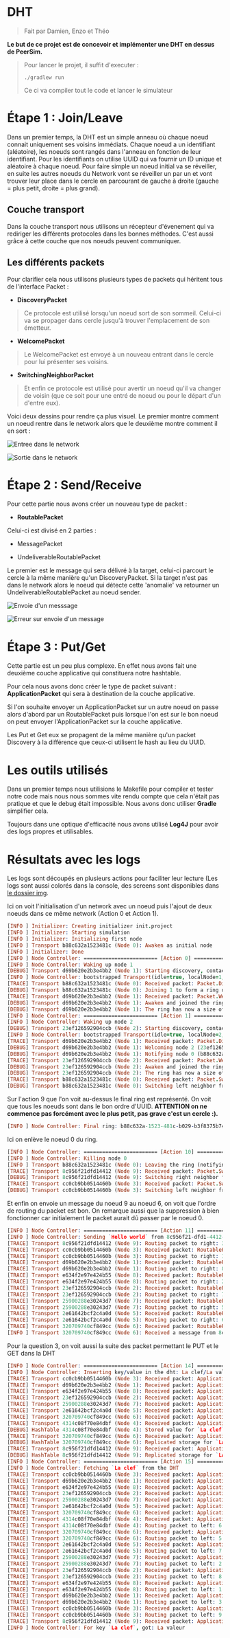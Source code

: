 # DHT

> Fait par Damien, Enzo et Théo

**Le but de ce projet est de concevoir et implémenter une DHT en dessus de PeerSim.**

> Pour lancer le projet, il suffit d'executer :
> ```shell
> ./gradlew run
> ```
> Ce ci va compiler tout le code et lancer le simulateur

# Étape 1 : Join/Leave
Dans un premier temps, la DHT est un simple anneau où chaque noeud 
connait uniquement ses voisins immédiats. Chaque noeud a un identifiant 
(aléatoire), les noeuds sont rangés dans l'anneau en fonction de leur 
identifiant. Pour les identifiants on utilise UUID qui va fournir un ID 
unique et aléatoire à chaque noeud. 
Pour faire simple un noeud initial va se réveiller, en suite les autres 
noeuds du Network vont se réveiller un par un et vont trouver leur place 
dans le cercle en parcourant de gauche à droite (gauche = plus petit, 
droite = plus grand). 


## Couche transport
Dans la couche transport nous utilisons un récepteur d'évenement qui va 
rediriger les différents protocoles dans les bonnes méthodes. 
C'est aussi grâce à cette couche que nos noeuds peuvent communiquer.

## Les différents packets
Pour clarifier cela nous utilisons plusieurs types de packets qui héritent tous 
de l'interface Packet :

- **DiscoveryPacket**
> Ce protocole est utilisé lorsqu'un noeud sort de son sommeil. Celui-ci va 
> se propager dans cercle jusqu'à trouver l'emplacement de son émetteur.
- **WelcomePacket**
> Le WelcomePacket est envoyé à un nouveau entrant dans le cercle pour lui 
> présenter ses voisins.
- **SwitchingNeighborPacket** 
> Et enfin ce protocole est utilisé pour avertir un noeud qu'il va changer de 
> voisin (que ce soit pour une entré de noeud ou pour le départ d'un d'entre eux). 

Voici deux dessins pour rendre ça plus visuel. Le premier montre comment un 
noeud rentre dans le network alors que le deuxième montre comment il en sort : 

![Entree dans le network](img/entree.png)

![Sortie dans le network](img/sortie.png)

# Étape 2 : Send/Receive
Pour cette partie nous avons créer un nouveau type de packet : 

- **RoutablePacket**

Celui-ci est divisé en 2 parties : 

- MessagePacket

- UndeliverableRoutablePacket

Le premier est le message qui sera délivré à la target, celui-ci parcourt 
le cercle à la même manière qu'un DiscoveryPacket. 
Si la target n'est pas dans le network alors le noeud qui détecte cette 
'anomalie' va retourner un UndeliverableRoutablePacket au noeud sender.

![Envoie d'un messsage](img/envoieMessage.png)

![Erreur sur envoie d'un message](img/errMessage.png)

# Étape 3 : Put/Get 
Cette partie est un peu plus complexe. En effet nous avons fait une deuxième couche 
applicative qui constituera notre hashtable.

Pour cela nous avons donc créer le type de packet suivant : **ApplicationPacket** qui sera à 
destination de la couche applicative.

Si l'on souhaite envoyer un ApplicationPacket sur un autre noeud on passe alors d'abord par 
un RoutablePacket puis lorsque l'on est sur le bon noeud on peut envoyer l'ApplicationPacket sur 
la couche applicative.  

Les Put et Get eux se propagent de la même manière qu'un packet Discovery à la différence que 
ceux-ci utilisent le hash au lieu du UUID. 


# Les outils utilisés 
Dans un premier temps nous utilisions le Makefile pour compiler et tester 
notre code mais nous nous sommes vite rendu compte que cela n'était pas 
pratique et que le debug était impossible. Nous avons donc utiliser 
**Gradle** simplifier cela. 

Toujours dans une optique d'efficacité nous avons utilisé **Log4J** pour 
avoir des logs propres et utilisables. 

# Résultats avec les logs 

Les logs sont découpés en plusieurs actions pour faciliter leur lecture (Les logs sont aussi
colorés dans la console, des screens sont disponibles dans [le dossier img](img).

Ici on voit l'initialisation d'un network avec un noeud puis l'ajout de
deux noeuds dans ce même network (Action 0 et Action 1).

```prolog
[INFO ] Initializer: Creating initializer init.project
[INFO ] Initializer: Starting simulation
[INFO ] Initializer: Initializing first node
[INFO ] Transport b88c632a1523481c (Node 0): Awaken as initial node
[INFO ] Initializer: Done
[INFO ] Node Controller: ======================== [Action 0] ========================
[INFO ] Node Controller: Waking up node 1
[DEBUG] Transport d69b620e2b3e4bb2 (Node 1): Starting discovery, contacting node 0 (b88c632a-1523-481c-b029-b3f8375b740c) and waiting for response
[INFO ] Node Controller: bootstrapped Transport(idle=true, localNode=1, left=null, right=null, id=d69b620e-2b3e-4bb2-86b5-70392be84e7c)
[TRACE] Transport b88c632a1523481c (Node 0): Received packet: Packet.DiscoveryPacket(address=1, nodeId=d69b620e-2b3e-4bb2-86b5-70392be84e7c)
[DEBUG] Transport b88c632a1523481c (Node 0): Joining 1 to form a ring of size 2
[TRACE] Transport d69b620e2b3e4bb2 (Node 1): Received packet: Packet.WelcomePacket(left=0, right=0)
[DEBUG] Transport d69b620e2b3e4bb2 (Node 1): Awaken and joined the ring (left=0, right=0)
[DEBUG] Transport d69b620e2b3e4bb2 (Node 1): The ring has now a size of 2
[INFO ] Node Controller: ======================== [Action 1] ========================
[INFO ] Node Controller: Waking up node 2
[DEBUG] Transport 23ef126592904ccb (Node 2): Starting discovery, contacting node 1 (d69b620e-2b3e-4bb2-86b5-70392be84e7c) and waiting for response
[INFO ] Node Controller: bootstrapped Transport(idle=true, localNode=2, left=null, right=null, id=23ef1265-9290-4ccb-9cd5-9c35c510c8d0)
[TRACE] Transport d69b620e2b3e4bb2 (Node 1): Received packet: Packet.DiscoveryPacket(address=2, nodeId=23ef1265-9290-4ccb-9cd5-9c35c510c8d0)
[DEBUG] Transport d69b620e2b3e4bb2 (Node 1): Welcoming node 2 (23ef1265-9290-4ccb-9cd5-9c35c510c8d0) as my new right node
[DEBUG] Transport d69b620e2b3e4bb2 (Node 1): Notifying node 0 (b88c632a-1523-481c-b029-b3f8375b740c) of their new left node
[TRACE] Transport 23ef126592904ccb (Node 2): Received packet: Packet.WelcomePacket(left=1, right=0)
[DEBUG] Transport 23ef126592904ccb (Node 2): Awaken and joined the ring (left=1, right=0)
[DEBUG] Transport 23ef126592904ccb (Node 2): The ring has now a size of 3
[TRACE] Transport b88c632a1523481c (Node 0): Received packet: Packet.SwitchNeighborPacket(left=true, address=2)
[DEBUG] Transport b88c632a1523481c (Node 0): Switching left neighbor from 1 to 2
```

Sur l'action 9 que l'on voit au-dessus le final ring est représenté. 
On voit que tous les noeuds sont dans le bon ordre d'UUID.
**ATTENTION on ne commence pas forcément avec le plus petit, pas grave c'est un cercle :).**

```prolog
[INFO ] Node Controller: Final ring: b88c632a-1523-481c-b029-b3f8375b740c (0) ⇒ cc0cb9bb-0514-460b-b555-f8a60502a379 (3) ⇒ d69b620e-2b3e-4bb2-86b5-70392be84e7c (1) ⇒ e634f2e9-7e42-4b55-a495-083166d7518b (8) ⇒ 23ef1265-9290-4ccb-9cd5-9c35c510c8d0 (2) ⇒ 25900288-e302-43d7-a754-0eeea294a16e (7) ⇒ 2e61642b-cf2c-4a0d-a008-b4f66e1f8859 (5) ⇒ 32070974-0cf8-49cc-ab0a-ed8b9a459c0a (6) ⇒ 4314c08f-70e8-4dbf-8c95-47fe074e8ced (4) ⇒ 8c956f21-dfd1-4412-a8ea-33695adf18ed (9)
```

Ici on enlève le noeud 0 du ring. 

```prolog
[INFO ] Node Controller: ======================== [Action 10] ========================
[INFO ] Node Controller: Killing node 0
[INFO ] Transport b88c632a1523481c (Node 0): Leaving the ring (notifying neighbors)
[TRACE] Transport 8c956f21dfd14412 (Node 9): Received packet: Packet.SwitchNeighborPacket(left=false, address=3)
[DEBUG] Transport 8c956f21dfd14412 (Node 9): Switching right neighbor from 0 to 3
[TRACE] Transport cc0cb9bb0514460b (Node 3): Received packet: Packet.SwitchNeighborPacket(left=true, address=9)
[DEBUG] Transport cc0cb9bb0514460b (Node 3): Switching left neighbor from 0 to 9
```

Et enfin on envoie un message du noeud 9 au noeud 6, on voit que l'ordre de 
routing du packet est bon. On remarque aussi que la suppression à bien fonctionner car 
initialement le packet aurait dû passer par le noeud 0.

```prolog
[INFO ] Node Controller: ======================== [Action 11] ========================
[INFO ] Node Controller: Sending `Hello world` from 8c956f21-dfd1-4412-a8ea-33695adf18ed (9) to 32070974-0cf8-49cc-ab0a-ed8b9a459c0a (6)
[TRACE] Transport 8c956f21dfd14412 (Node 9): Routing packet to right: 3 (cc0cb9bb-0514-460b-b555-f8a60502a379)
[TRACE] Transport cc0cb9bb0514460b (Node 3): Received packet: RoutablePacket.MessagePacket(sender=8c956f21-dfd1-4412-a8ea-33695adf18ed, target=32070974-0cf8-49cc-ab0a-ed8b9a459c0a, message=Hello world)
[TRACE] Transport cc0cb9bb0514460b (Node 3): Routing packet to right: 1 (d69b620e-2b3e-4bb2-86b5-70392be84e7c)
[TRACE] Transport d69b620e2b3e4bb2 (Node 1): Received packet: RoutablePacket.MessagePacket(sender=8c956f21-dfd1-4412-a8ea-33695adf18ed, target=32070974-0cf8-49cc-ab0a-ed8b9a459c0a, message=Hello world)
[TRACE] Transport d69b620e2b3e4bb2 (Node 1): Routing packet to right: 8 (e634f2e9-7e42-4b55-a495-083166d7518b)
[TRACE] Transport e634f2e97e424b55 (Node 8): Received packet: RoutablePacket.MessagePacket(sender=8c956f21-dfd1-4412-a8ea-33695adf18ed, target=32070974-0cf8-49cc-ab0a-ed8b9a459c0a, message=Hello world)
[TRACE] Transport e634f2e97e424b55 (Node 8): Routing packet to right: 2 (23ef1265-9290-4ccb-9cd5-9c35c510c8d0)
[TRACE] Transport 23ef126592904ccb (Node 2): Received packet: RoutablePacket.MessagePacket(sender=8c956f21-dfd1-4412-a8ea-33695adf18ed, target=32070974-0cf8-49cc-ab0a-ed8b9a459c0a, message=Hello world)
[TRACE] Transport 23ef126592904ccb (Node 2): Routing packet to right: 7 (25900288-e302-43d7-a754-0eeea294a16e)
[TRACE] Transport 25900288e30243d7 (Node 7): Received packet: RoutablePacket.MessagePacket(sender=8c956f21-dfd1-4412-a8ea-33695adf18ed, target=32070974-0cf8-49cc-ab0a-ed8b9a459c0a, message=Hello world)
[TRACE] Transport 25900288e30243d7 (Node 7): Routing packet to right: 5 (2e61642b-cf2c-4a0d-a008-b4f66e1f8859)
[TRACE] Transport 2e61642bcf2c4a0d (Node 5): Received packet: RoutablePacket.MessagePacket(sender=8c956f21-dfd1-4412-a8ea-33695adf18ed, target=32070974-0cf8-49cc-ab0a-ed8b9a459c0a, message=Hello world)
[TRACE] Transport 2e61642bcf2c4a0d (Node 5): Routing packet to right: 6 (32070974-0cf8-49cc-ab0a-ed8b9a459c0a)
[TRACE] Transport 320709740cf849cc (Node 6): Received packet: RoutablePacket.MessagePacket(sender=8c956f21-dfd1-4412-a8ea-33695adf18ed, target=32070974-0cf8-49cc-ab0a-ed8b9a459c0a, message=Hello world)
[INFO ] Transport 320709740cf849cc (Node 6): Received a message from 8c956f21-dfd1-4412-a8ea-33695adf18ed: Hello world
```

Pour la question 3, on voit aussi la suite des packet permettant le PUT et le GET dans la DHT

```prolog
[INFO ] Node Controller: ======================== [Action 14] ========================
[INFO ] Node Controller: Inserting key/value in the dht: La clef/La valeur
[TRACE] Transport cc0cb9bb0514460b (Node 3): Received packet: ApplicationPacket.PutPacket(key=La clef, value=La valeur)
[TRACE] Transport d69b620e2b3e4bb2 (Node 1): Received packet: ApplicationPacket.PutPacket(key=La clef, value=La valeur)
[TRACE] Transport e634f2e97e424b55 (Node 8): Received packet: ApplicationPacket.PutPacket(key=La clef, value=La valeur)
[TRACE] Transport 23ef126592904ccb (Node 2): Received packet: ApplicationPacket.PutPacket(key=La clef, value=La valeur)
[TRACE] Transport 25900288e30243d7 (Node 7): Received packet: ApplicationPacket.PutPacket(key=La clef, value=La valeur)
[TRACE] Transport 2e61642bcf2c4a0d (Node 5): Received packet: ApplicationPacket.PutPacket(key=La clef, value=La valeur)
[TRACE] Transport 320709740cf849cc (Node 6): Received packet: ApplicationPacket.PutPacket(key=La clef, value=La valeur)
[TRACE] Transport 4314c08f70e84dbf (Node 4): Received packet: ApplicationPacket.PutPacket(key=La clef, value=La valeur)
[DEBUG] HashTable 4314c08f70e84dbf (Node 4): Stored value for `La clef` (hash: 5bd13e75)
[TRACE] Transport 320709740cf849cc (Node 6): Received packet: ApplicationPacket.ReplicationPacket(key=La clef, value=La valeur)
[DEBUG] HashTable 320709740cf849cc (Node 6): Replicated storage for `La valeur`
[TRACE] Transport 8c956f21dfd14412 (Node 9): Received packet: ApplicationPacket.ReplicationPacket(key=La clef, value=La valeur)
[DEBUG] HashTable 8c956f21dfd14412 (Node 9): Replicated storage for `La valeur`
[INFO ] Node Controller: ======================== [Action 15] ========================
[INFO ] Node Controller: Fetching `La clef` from the DHT
[TRACE] Transport cc0cb9bb0514460b (Node 3): Received packet: ApplicationPacket.GetPacket(sender=8c956f21-dfd1-4412-a8ea-33695adf18ed, key=La clef)
[TRACE] Transport d69b620e2b3e4bb2 (Node 1): Received packet: ApplicationPacket.GetPacket(sender=8c956f21-dfd1-4412-a8ea-33695adf18ed, key=La clef)
[TRACE] Transport e634f2e97e424b55 (Node 8): Received packet: ApplicationPacket.GetPacket(sender=8c956f21-dfd1-4412-a8ea-33695adf18ed, key=La clef)
[TRACE] Transport 23ef126592904ccb (Node 2): Received packet: ApplicationPacket.GetPacket(sender=8c956f21-dfd1-4412-a8ea-33695adf18ed, key=La clef)
[TRACE] Transport 25900288e30243d7 (Node 7): Received packet: ApplicationPacket.GetPacket(sender=8c956f21-dfd1-4412-a8ea-33695adf18ed, key=La clef)
[TRACE] Transport 2e61642bcf2c4a0d (Node 5): Received packet: ApplicationPacket.GetPacket(sender=8c956f21-dfd1-4412-a8ea-33695adf18ed, key=La clef)
[TRACE] Transport 320709740cf849cc (Node 6): Received packet: ApplicationPacket.GetPacket(sender=8c956f21-dfd1-4412-a8ea-33695adf18ed, key=La clef)
[TRACE] Transport 4314c08f70e84dbf (Node 4): Received packet: ApplicationPacket.GetPacket(sender=8c956f21-dfd1-4412-a8ea-33695adf18ed, key=La clef)
[TRACE] Transport 4314c08f70e84dbf (Node 4): Routing packet to left: 6 (32070974-0cf8-49cc-ab0a-ed8b9a459c0a)
[TRACE] Transport 320709740cf849cc (Node 6): Received packet: ApplicationPacket.GetResponsePacket(sender=4314c08f-70e8-4dbf-8c95-47fe074e8ced, target=8c956f21-dfd1-4412-a8ea-33695adf18ed, key=La clef, value=La valeur)
[TRACE] Transport 320709740cf849cc (Node 6): Routing packet to left: 5 (2e61642b-cf2c-4a0d-a008-b4f66e1f8859)
[TRACE] Transport 2e61642bcf2c4a0d (Node 5): Received packet: ApplicationPacket.GetResponsePacket(sender=4314c08f-70e8-4dbf-8c95-47fe074e8ced, target=8c956f21-dfd1-4412-a8ea-33695adf18ed, key=La clef, value=La valeur)
[TRACE] Transport 2e61642bcf2c4a0d (Node 5): Routing packet to left: 7 (25900288-e302-43d7-a754-0eeea294a16e)
[TRACE] Transport 25900288e30243d7 (Node 7): Received packet: ApplicationPacket.GetResponsePacket(sender=4314c08f-70e8-4dbf-8c95-47fe074e8ced, target=8c956f21-dfd1-4412-a8ea-33695adf18ed, key=La clef, value=La valeur)
[TRACE] Transport 25900288e30243d7 (Node 7): Routing packet to left: 2 (23ef1265-9290-4ccb-9cd5-9c35c510c8d0)
[TRACE] Transport 23ef126592904ccb (Node 2): Received packet: ApplicationPacket.GetResponsePacket(sender=4314c08f-70e8-4dbf-8c95-47fe074e8ced, target=8c956f21-dfd1-4412-a8ea-33695adf18ed, key=La clef, value=La valeur)
[TRACE] Transport 23ef126592904ccb (Node 2): Routing packet to left: 8 (e634f2e9-7e42-4b55-a495-083166d7518b)
[TRACE] Transport e634f2e97e424b55 (Node 8): Received packet: ApplicationPacket.GetResponsePacket(sender=4314c08f-70e8-4dbf-8c95-47fe074e8ced, target=8c956f21-dfd1-4412-a8ea-33695adf18ed, key=La clef, value=La valeur)
[TRACE] Transport e634f2e97e424b55 (Node 8): Routing packet to left: 1 (d69b620e-2b3e-4bb2-86b5-70392be84e7c)
[TRACE] Transport d69b620e2b3e4bb2 (Node 1): Received packet: ApplicationPacket.GetResponsePacket(sender=4314c08f-70e8-4dbf-8c95-47fe074e8ced, target=8c956f21-dfd1-4412-a8ea-33695adf18ed, key=La clef, value=La valeur)
[TRACE] Transport d69b620e2b3e4bb2 (Node 1): Routing packet to left: 3 (cc0cb9bb-0514-460b-b555-f8a60502a379)
[TRACE] Transport cc0cb9bb0514460b (Node 3): Received packet: ApplicationPacket.GetResponsePacket(sender=4314c08f-70e8-4dbf-8c95-47fe074e8ced, target=8c956f21-dfd1-4412-a8ea-33695adf18ed, key=La clef, value=La valeur)
[TRACE] Transport cc0cb9bb0514460b (Node 3): Routing packet to left: 9 (8c956f21-dfd1-4412-a8ea-33695adf18ed)
[TRACE] Transport 8c956f21dfd14412 (Node 9): Received packet: ApplicationPacket.GetResponsePacket(sender=4314c08f-70e8-4dbf-8c95-47fe074e8ced, target=8c956f21-dfd1-4412-a8ea-33695adf18ed, key=La clef, value=La valeur)
[INFO ] Node Controller: For key `La clef`, got: La valeur
```
